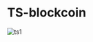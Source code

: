 # TS-blockcoin

![ts1](https://user-images.githubusercontent.com/104378330/196571259-b7b43a8f-b762-4731-b4d6-fee0c6593fc8.jpg)
